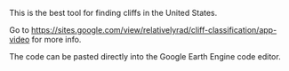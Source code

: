 This is the best tool for finding cliffs in the United States.

Go to https://sites.google.com/view/relativelyrad/cliff-classification/app-video for more info. 

The code can be pasted directly into the Google Earth Engine code editor. 
